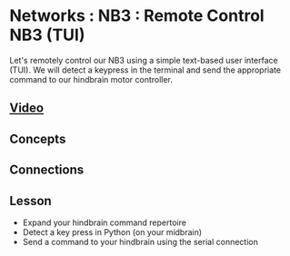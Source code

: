# Networks : NB3 : Remote Control NB3 (TUI)
Let's remotely control our NB3 using a simple text-based user interface (TUI). We will detect a keypress in the terminal and send the appropriate command to our hindbrain motor controller.

## [Video]()

## Concepts

## Connections

## Lesson
- Expand your hindbrain command repertoire
- Detect a key press in Python (on your midbrain)
- Send a command to your hindbrain using the serial connection